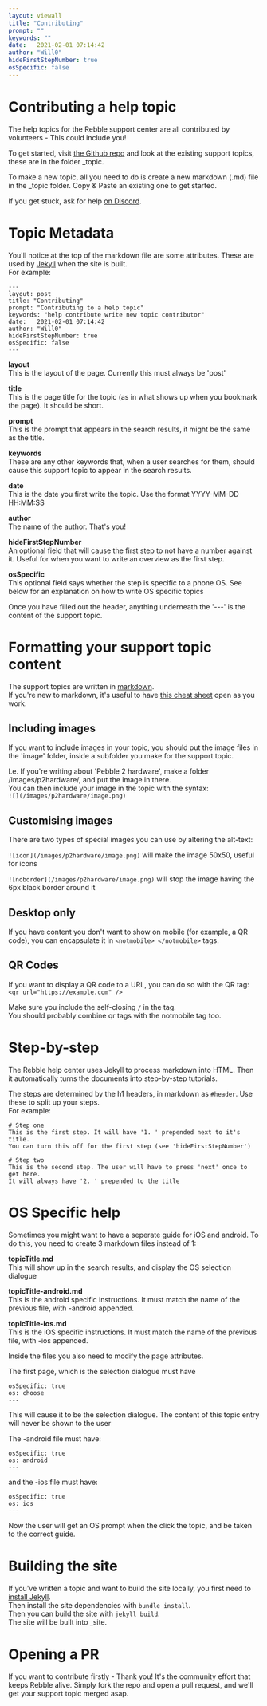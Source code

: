 ```yaml
---
layout: viewall
title: "Contributing"
prompt: ""
keywords: ""
date:   2021-02-01 07:14:42
author: "Will0"
hideFirstStepNumber: true
osSpecific: false
---
```


# Contributing a help topic

The help topics for the Rebble support center are all contributed by volunteers - This could include you!     

To get started, visit [the Github repo](https://github.com/pebble-dev/rebble-help) and look at the existing support topics, these are in the folder _topic.    

To make a new topic, all you need to do is create a new markdown (.md) file in the _topic folder. Copy & Paste an existing one to get started.   

If you get stuck, ask for help [on Discord](https://rebble.io/discord).

# Topic Metadata

You'll notice at the top of the markdown file are some attributes. These are used by [Jekyll](https://jekyllrb.com) when the site is built.   
For example:

    ---
    layout: post
    title: "Contributing"
    prompt: "Contributing to a help topic"
    keywords: "help contribute write new topic contributor"
    date:   2021-02-01 07:14:42
    author: "Will0"
    hideFirstStepNumber: true
    osSpecific: false
    ---

**layout**   
This is the layout of the page. Currently this must always be 'post'    

**title**   
This is the page title for the topic (as in what shows up when you bookmark the page). It should be short.     

**prompt**   
This is the prompt that appears in the search results, it might be the same as the title.

**keywords**   
These are any other keywords that, when a user searches for them, should cause this support topic to appear in the search results.

**date**   
This is the date you first write the topic. Use the format YYYY-MM-DD HH:MM:SS

**author**   
The name of the author. That's you!

**hideFirstStepNumber**   
An optional field that will cause the first step to not have a number against it. Useful for when you want to write an overview as the first step.

**osSpecific**   
This optional field says whether the step is specific to a phone OS. See below for an explanation on how to write OS specific topics

Once you have filled out the header, anything underneath the '---' is the content of the support topic.
    

# Formatting your support topic content

The support topics are written in [markdown](https://en.wikipedia.org/wiki/Markdown).    
If you're new to markdown, it's useful to have [this cheat sheet](https://github.com/adam-p/markdown-here/wiki/Markdown-Cheatsheet) open as you work. 

## Including images

If you want to include images in your topic, you should put the image files in the 'image' folder, inside a subfolder you make for the support topic.    

I.e. If you're writing about 'Pebble 2 hardware', make a folder /images/p2hardware/, and put the image in there.   
You can then include your image in the topic with the syntax:   
`![](/images/p2hardware/image.png)`

## Customising images

There are two types of special images you can use by altering the alt-text:

`![icon](/images/p2hardware/image.png)` will make the image 50x50, useful for icons

`![noborder](/images/p2hardware/image.png)` will stop the image having the 6px black border around it

## Desktop only

If you have content you don't want to show on mobile (for example, a QR code), you can encapsulate it in `<notmobile> </notmobile>` tags.

## QR Codes

If you want to display a QR code to a URL, you can do so with the QR tag:    
`<qr url="https://example.com" />`

Make sure you include the self-closing `/` in the tag.   
You should probably combine qr tags with the notmobile tag too.

# Step-by-step

The Rebble help center uses Jekyll to process markdown into HTML. Then it automatically turns the documents into step-by-step tutorials.

The steps are determined by the h1 headers, in markdown as `#header`. Use these to split up your steps.    
For example:

    # Step one
    This is the first step. It will have '1. ' prepended next to it's title. 
    You can turn this off for the first step (see 'hideFirstStepNumber')

    # Step two
    This is the second step. The user will have to press 'next' once to get here.
    It will always have '2. ' prepended to the title

# OS Specific help

Sometimes you might want to have a seperate guide for iOS and android. To do this, you need to create 3 markdown files instead of 1:

**topicTitle.md**   
This will show up in the search results, and display the OS selection dialogue

**topicTitle-android.md**   
This is the android specific instructions. It must match the name of the previous file, with -android appended.

**topicTitle-ios.md**   
This is the iOS specific instructions. It must match the name of the previous file, with -ios appended.

Inside the files you also need to modify the page attributes.

The first page, which is the selection dialogue must have 

    
    osSpecific: true
    os: choose
    ---

This will cause it to be the selection dialogue. The content of this topic entry will never be shown to the user

The -android file must have:


    osSpecific: true
    os: android
    ---

and the -ios file must have:

    
    osSpecific: true
    os: ios
    ---

Now the user will get an OS prompt when the click the topic, and be taken to the correct guide.

# Building the site

If you've written a topic and want to build the site locally, you first need to [install Jekyll](https://jekyllrb.com/docs/installation/).   
Then install the site dependencies with `bundle install`.   
Then you can build the site with `jekyll build`.   
The site will be built into _site.

# Opening a PR

If you want to contribute firstly - Thank you! It's the community effort that keeps Rebble alive. Simply fork the repo and open a pull request, and we'll get your support topic merged asap.




